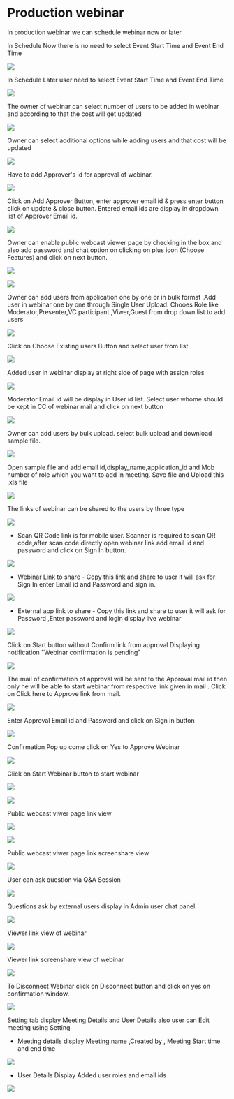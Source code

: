 # Production webinar

 In production webinar we can schedule webinar now or later

In Schedule Now there is no need to select Event Start Time and Event End Time

![](../.gitbook/assets/schedule_later.PNG)

In Schedule Later user need to select Event Start Time and Event End Time

![](../.gitbook/assets/image%20%2881%29.png)

The owner of webinar can select number of users to be added in webinar and according to that the cost will get updated

![](../.gitbook/assets/image%20%28265%29.png)

Owner can select additional options while adding users and that cost will be updated

![](../.gitbook/assets/image%20%28115%29.png)

Have to add Approver's id for approval of webinar. 

![](../.gitbook/assets/image%20%28101%29.png)

Click on Add Approver Button, enter approver email id & press enter button click on update & close button. Entered email ids are display in dropdown list of Approver Email id.

![](../.gitbook/assets/image%20%28271%29.png)

Owner can enable public webcast viewer page by checking in the box and also add password and chat option on clicking on plus icon \(Choose Features\) and click on next button.

![](../.gitbook/assets/image%20%28106%29.png)

![](../.gitbook/assets/image%20%28196%29.png)

Owner can add users from application one by one or in bulk format .Add user in webinar one by one through Single User Upload. Chooes Role like Moderator,Presenter,VC participant ,Viwer,Guest from drop down list to add users 

![](../.gitbook/assets/image%20%28249%29.png)

Click on Choose Existing users Button and select user from list 

![](../.gitbook/assets/image%20%28185%29.png)

Added user in webinar display at right side of page with assign roles

![](../.gitbook/assets/image%20%28116%29.png)

 Moderator Email id will be display in User id list. Select user whome should be kept in CC of webinar mail and click on next button

![](../.gitbook/assets/image%20%28270%29.png)

Owner can add users by bulk upload. select bulk upload and download sample file.

![](../.gitbook/assets/image%20%28170%29.png)

Open sample file and add email id,display\_name,application\_id and Mob number of role which you want to add in meeting. Save file and Upload this .xls file 

![](../.gitbook/assets/image%20%28281%29.png)

 The links of webinar can be shared to the users by three type

![](../.gitbook/assets/image%20%28322%29.png)

* Scan QR Code link is for mobile user. Scanner is required to scan QR code,after scan code directly open webinar link add email id and password and click on Sign In button.

![](../.gitbook/assets/image%20%28168%29.png)

* Webinar Link to share - Copy this link and share to user it will ask for Sign In enter Email id and Password and sign in.

![](../.gitbook/assets/image%20%28267%29.png)

* External app link to share - Copy this link and share to user it will ask for Password ,Enter password and login display live webinar

![](../.gitbook/assets/image%20%28162%29.png)

Click on Start button without Confirm link from approval Displaying notification "Webinar confirmation is pending"

![](../.gitbook/assets/image%20%2865%29.png)

The mail of confirmation of approval will be sent to the Approval mail id then only he will be able to start webinar from respective link given in mail . Click on Click here to Approve link from mail.

![](../.gitbook/assets/image%20%28110%29.png)

Enter Approval Email id and Password and click on Sign in button

![](../.gitbook/assets/image%20%287%29.png)

Confirmation Pop up come click on Yes to Approve Webinar

![](../.gitbook/assets/image%20%28222%29.png)

Click on Start Webinar button to start webinar

![](../.gitbook/assets/image%20%28314%29.png)

![](../.gitbook/assets/image%20%28211%29.png)

Public webcast viwer page link view

![](../.gitbook/assets/image%20%28136%29.png)

![](../.gitbook/assets/image%20%28208%29.png)

Public webcast viwer page link screenshare view

![](../.gitbook/assets/image%20%28192%29.png)

User can ask question via Q&A Session 

![](../.gitbook/assets/image%20%2810%29.png)

Questions ask by external users display in Admin user chat panel

![](../.gitbook/assets/image%20%28229%29.png)

Viewer link view of webinar

![](../.gitbook/assets/image%20%2884%29.png)

Viewer link screenshare view of webinar

![](../.gitbook/assets/image%20%2835%29.png)

To Disconnect Webinar click on Disconnect button and click on yes on confirmation window.

![](../.gitbook/assets/image%20%28146%29.png)

Setting tab display Meeting Details and User Details also user can Edit meeting using Setting

* Meeting details display Meeting name ,Created by , Meeting Start time and end time

![](../.gitbook/assets/image%20%2826%29.png)

* User Details Display Added user roles and email ids 

![](../.gitbook/assets/image%20%2878%29.png)

